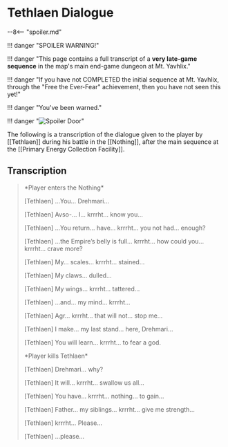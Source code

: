 # Tethlaen Dialogue

--8<-- "spoiler.md"

!!! danger "SPOILER WARNING!"

!!! danger "This page contains a full transcript of a **very late-game sequence** in the map's main end-game dungeon at Mt. Yavhlix."

!!! danger "If you have not COMPLETED the initial sequence at Mt. Yavhlix, through the "Free the Ever-Fear" achievement, then you have not seen this yet!"

!!! danger "You've been warned."

!!! danger "![Spoiler Door](/assets/img/spoiler_door.png)"

The following is a transcription of the dialogue given to the player by [[Tethlaen]] during his battle in the [[Nothing]], after the main sequence at the [[Primary Energy Collection Facility]]. 

## Transcription
> \*Player enters the Nothing*
>
> [Tethlaen] …You… Drehmari…
>
> [Tethlaen] Avso-... I… krrrht… know you…
>
> [Tethlaen] …You return… have… krrrht… you not had… enough?
> 
> [Tethlaen] …the Empire’s belly is full… krrrht… how could you… krrrht… crave more?
>
> [Tethlaen] My… scales… krrrht… stained…
> 
> [Tethlaen] My claws… dulled…
>
> [Tethlaen] My wings… krrrht… tattered…
>
> [Tethlaen] …and… my mind… krrrht…
>
> [Tethlaen] Agr… krrrht… that will not… stop me…
>
> [Tethlaen] I make… my last stand… here, Drehmari…
>
> [Tethlaen] You will learn… krrrht… to fear a god.
>
> \*Player kills Tethlaen*
> 
> [Tethlaen] Drehmari… why?
>
> [Tethlaen] It will… krrrht… swallow us all…
>
> [Tethlaen] You have… krrrht… nothing… to gain…
>
> [Tethlaen] Father… my siblings… krrrht… give me strength…
>
> [Tethlaen] krrrht… Please…
>
> [Tethlaen] …please…
